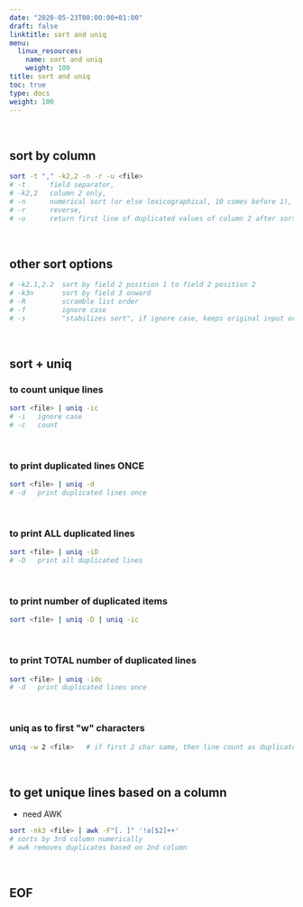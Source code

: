 ```yaml
---
date: "2020-05-23T00:00:00+01:00"
draft: false
linktitle: sort and uniq
menu:
  linux_resources:
    name: sort and uniq
    weight: 100
title: sort and uniq
toc: true
type: docs
weight: 100
---
```


<br>

## sort by column
```bash
sort -t "," -k2,2 -n -r -u <file> 
# -t      field separator,
# -k2,2   column 2 only, 
# -n      numerical sort (or else lexicographical, 10 comes before 1), 
# -r      reverse, 
# -u      return first line of duplicated values of column 2 after sorting (need to use with -n if numerical column)
```

<br>

## other sort options
```bash
# -k2.1,2.2  sort by field 2 position 1 to field 2 position 2
# -k3n       sort by field 3 onward
# -R         scramble list order
# -f         ignore case
# -s         "stabilizes sort", if ignore case, keeps original input order
```

<br>

## sort + uniq 

### to count unique lines
```bash
sort <file> | uniq -ic
# -i   ignore case
# -c   count
```

<br>

### to print duplicated lines ONCE
```bash
sort <file> | uniq -d
# -d   print duplicated lines once
```

<br>

### to print ALL duplicated lines
```bash
sort <file> | uniq -iD
# -D   print all duplicated lines
```

<br>

### to print number of duplicated items
```bash
sort <file> | uniq -D | uniq -ic
```

<br>

### to print TOTAL number of duplicated lines
```bash
sort <file> | uniq -idc
# -d   print duplicated lines once
```

<br>

### uniq as to first "w" characters
```bash
uniq -w 2 <file>   # if first 2 char same, then line count as duplicate
```

<br>

## to get unique lines based on a column
- need AWK
```bash
sort -nk3 <file> | awk -F"[. ]" '!a[$2]++'
# sorts by 3rd column numerically
# awk removes duplicates based on 2nd column
```

<br>

## EOF